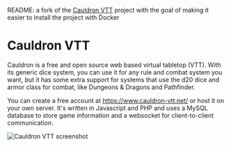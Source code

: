 README: a fork of the [Cauldron VTT](https://gitlab.com/hsleisink/cauldron/-/raw/master/public/images/screenshot.png) project with the goal of making it easier to install the project with Docker

Cauldron VTT
============

Cauldron is a free and open source web based virtual tabletop (VTT). With its
generic dice system, you can use it for any rule and combat system you want,
but it has some extra support for systems that use the d20 dice and armor class
for combat, like Dungeons & Dragons and Pathfinder.

You can create a free account at https://www.cauldron-vtt.net/ or host it on
your own server. It's written in Javascript and PHP and uses a MySQL database
to store game information and a websocket for client-to-client communication.

![Cauldron VTT screenshot](https://gitlab.com/hsleisink/cauldron/-/raw/master/public/images/screenshot.png)
